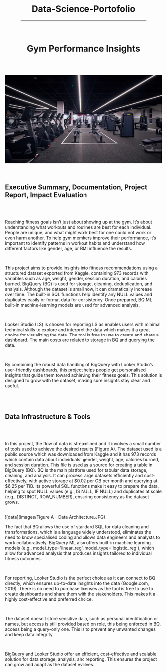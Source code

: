 <div align="center">
    <h1>Data-Science-Portofolio</h1>
</div>
<hr style="width: 80%; margin: auto;">
<br>
<br>
<div align="center">
     <h1>Gym Performance Insights</h1>
    <br><br>
</div>

![data](images/gym2.jpg)

<br>
<h2>Executive Summary, Documentation, Project Report, Impact Evaluation</h2>  
<br>
<br>
<p>Reaching fitness goals isn’t just about showing up at the gym. It’s about understanding what workouts and routines are best for each individual. People are unique, and what might work best for one could not work or even harm another. To help gym members improve their performance, it’s important to identify patterns in workout habits and understand how different factors like gender, age, or BMI influence the results. 
</p><br>
<p>This project aims to provide insights into fitness recommendations using a structured dataset exported from Kaggle, containing 973 records with variables such as age, weight, gender, session duration, and calories burned. BigQuery (BQ) is used for storage, cleaning, deduplication, and analysis. Although the dataset is small now, it can dramatically increase over time. The built-in SQL functions help identify any NULL values and duplicates easily or format data for consistency.  Once prepared, BQ ML built-in machine-learning models are used for advanced analysis.
</p><br>
<p>Looker Studio (LS) is chosen for reporting LS as enables users with minimal technical skills to explore and interpret the data which makes it a great choice for visualizing the data. The tool is free to use to create and share a dashboard. The main costs are related to storage in BQ and querying the data.
</p><br>
<p>By combining the robust data handling of BigQuery with Looker Studio’s user-friendly dashboards, this project helps people get personalised insights that guide them toward achieving their fitness goals. This solution is designed to grow with the dataset, making sure insights stay clear and useful.
</p>
<br><br>
<h2>Data Infrastructure & Tools</h2> 
<br><br>
<p>In this project, the flow of data is streamlined and it involves a small number of tools used to achieve the desired results (Figure A). The dataset used is a public source which was downloaded from Kaggle and it has 973 records which contain data about individuals' gender,  weight, age, calories burned, and session duration. This file is used as a source for creating a table in BigQuery (BQ). BQ is the main platform used for tabular data storage, cleaning, and analysis. It can process large datasets efficiently and cost-effectively, with active storage at $0.02 per GB per month and querying at $6.25 per TiB. Its powerful SQL functions make it easy to prepare the data, helping to spot NULL values  (e.g., IS NULL, IF NULL) and duplicates at scale (e.g., DISTINCT, ROW_NUMBER), ensuring consistency as the dataset grows.</p><br>
![data](images/Figure A - Data Architecture.JPG)
<br>
<p>The fact that BQ allows the use of standard SQL for data cleaning and transformations, which is a language widely understood, eliminates the need to know specialised coding and allows data engineers and analysts to work collaboratively. BigQuery ML also offers built-in machine learning models (e.g., model_type='linear_reg', model_type='logistic_reg'), which allow for advanced analysis that produces insights tailored to individual fitness outcomes.</p>
<br>
 <p>For reporting, Looker Studio is the perfect choice as it can connect to BQ directly, which ensures up-to-date insights into the data (Google.com, 2019). There is no need to purchase licenses as the tool is free to use to create dashboards and share them with the stakeholders. This makes it a highly cost-effective and preferred choice.</p>
<br>
<p>The dataset doesn’t store sensitive data, such as personal identification or names, but access is still provided based on role, this being enforced in BQ, access being a query-only one. This is to prevent any unwanted changes and keep data integrity.</p>
<br>
<p>BigQuery and Looker Studio offer an efficient, cost-effective and scalable solution for data storage, analysis, and reporting. This ensures the project can grow and adapt as the dataset evolves.</p>
<br>
